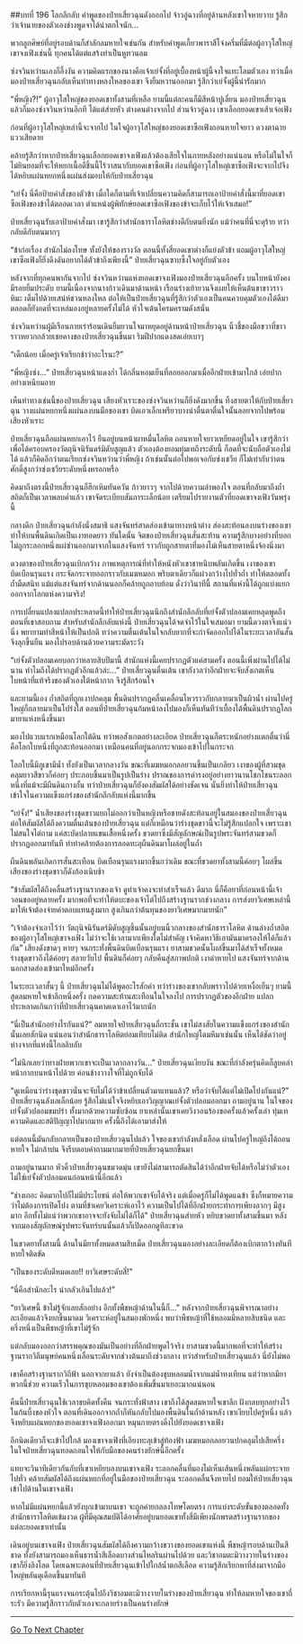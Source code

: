 ##บทที่ 196 โลกลึกลับ
คำพูดของป๋ายเสี่ยวฉุนดังออกไป จ้าวอู๋ฉางที่อยู่ด้านหลังเขาใจหายวาบ รู้สึกว่าเจ้านายของตัวเองช่างพูดจาได้น่าตกใจนัก...

พวกลูกศิษย์ที่อยู่รอบด้านก็สำลักลมหายใจเช่นกัน สำหรับคำพูดเกี้ยวพาราสีโจ่งครึ่มที่มีต่อผู้อาวุโสใหญ่เขาจงเฟิงเช่นนี้ ทุกคนได้แต่แสร้งทำเป็นหูทวนลม

ซ่งจวินหว่านเองก็อึ้งงัน ความคิดแรกของนางคือเจ้าเย่จั้งที่อยู่เบื้องหน้าผู้นี้จงใจแทะโลมตัวเอง ทว่าเมื่อมองป๋ายเสี่ยวฉุนกลับเห็นท่าทางหลงใหลของเขา จึงยิ้มหวานออกมา รู้สึกว่าเย่จั้งผู้นี้น่ารักมาก

“พี่หญิง?!” ผู้อาวุโสใหญ่ของยอดเขาทั้งสามที่เหลือ ยามนี้แต่ละคนก็มีสีหน้าปูเลี่ยน มองป๋ายเสี่ยวฉุน แล้วก็มองซ่งจวินหว่านอีกที ได้แต่ส่ายหัว ต่างคนต่างจากไป ส่วนจ้าวอู๋ฉาง เขาเลือกยอดเขาเส้าเจ๋อเฟิง 

ก่อนที่ผู้อาวุโสใหญ่เหล่านี้จะจากไป ในใจผู้อาวุโสใหญ่ของยอดเขาซือเฟิงถอนหายใจยาว ดวงตาฉายแววเสียดาย

คล้ายรู้สึกว่าหากป๋ายเสี่ยวฉุนเลือกยอดเขาจงเฟิงแล้วต้องเสียใจในภายหลังอย่างแน่นอน หรือไม่ในใจก็ไม่ยินยอมที่จะให้หยกเนื้อดีชิ้นนี้ไร้วาสนากับยอดเขาซือเฟิง ก่อนที่ผู้อาวุโสใหญ่เขาซือเฟิงจะจากไปจึงได้หยิบแผ่นหยกหนึ่งแผ่นส่งมอบให้กับป๋ายเสี่ยวฉุน

“เย่จั้ง นี่คือป้ายคำสั่งของตัวข้า เมื่อใดก็ตามที่เจ้าเปลี่ยนความคิดก็สามารถเอาป้ายคำสั่งนี้มาที่ยอดเขาซือเฟิงของข้าได้ตลอดเวลา ตำแหน่งผู้พิทักษ์ยอดเขาซือเฟิงของข้าจะเก็บไว้ให้เจ้าเสมอ!”

ป๋ายเสี่ยวฉุนรับเอาป้ายคำสั่งมา เขารู้สึกว่าสำนักธาราโลหิตช่างดีกับตนยิ่งนัก แม้ว่าคนที่นี่จะดุร้าย ทว่ากลับดีกับตนมากๆ

“ข้าก่อเรื่อง สำนักไม่ลงโทษ ทั้งยังให้ของรางวัล ตอนนี้ทั้งสี่ยอดเขาต่างก็แย่งตัวข้า แถมผู้อาวุโสใหญ่เขาซือเฟิงก็ยิ่งดึงดันอยากได้ตัวข้าถึงเพียงนี้” ป๋ายเสี่ยวฉุนซาบซึ้งใจอยู่กับตัวเอง

หลังจากที่ทุกคนพากันจากไป ซ่งจวินหว่านแห่งยอดเขาจงเฟิงมองป๋ายเสี่ยวฉุนอีกครั้ง บนใบหน้ายังคงมีรอยยิ้มประดับ ยามนี้เนื่องจากนางก้าวเดินมาด้านหน้า เรือนร่างเย้ายวนจึงเผยให้เห็นต้นขาขาวราวหิมะ เต็มไปด้วยเสน่ห์ชวนหลงใหล ต่อให้เป็นป๋ายเสี่ยวฉุนที่รู้สึกว่าตัวเองเป็นคนควบคุมตัวเองได้ดีมาตลอดก็ยังอดที่จะเหล่มองอยู่หลายครั้งไม่ได้ หัวใจเต้นโครมครามดังสนั่น

ซ่งจวินหว่านผู้มีเรือนกายเร่าร้อนเดินยิ้มยวนใจมาหยุดอยู่ด้านหน้าป๋ายเสี่ยวฉุน นิ้วชี้ของมือขวาที่ขาวราวหยวกกล้วยเชยคางของป๋ายเสี่ยวฉุนขึ้นมา ริมฝีปากแดงสดเอ่ยเบาๆ

“เด็กน้อย เมื่อครู่เจ้าเรียกข้าว่าอะไรนะ?”

“พี่หญิงซ่ง...” ป๋ายเสี่ยวฉุนหน้าแดงก่ำ ได้กลิ่นหอมเย็นที่ลอยออกมาเมื่ออีกฝ่ายเข้ามาใกล้ เอ่ยปากอย่างเหนียมอาย

เห็นท่าทางเช่นนี้ของป๋ายเสี่ยวฉุน เสียงหัวเราะของซ่งจวินหว่านก็ยิ่งดังมากขึ้น ทิ้งสายตาให้กับป๋ายเสี่ยวฉุน วางแผ่นหยกหนึ่งแผ่นลงบนมือของเขา บิดเอวเล็กเพรียวบางน่าตื่นตาตื่นใจนั้นลอยจากไปพร้อมเสียงหัวเราะ

ป๋ายเสี่ยวฉุนถือแผ่นหยกเอาไว้ ยืนอยู่บนหน้าผาหมื่นโลหิต ถอนหายใจยาวเหยียดอยู่ในใจ เขารู้สึกว่าเพื่อได้ครอบครองวัตถุนิจนิรันดร์มิดับสูญแล้ว ตัวเองต้องยอมทุ่มเทถึงระดับนี้ ก็อดที่จะนับถือตัวเองไม่ได้ แล้วก็คิดอีกว่าตนเรียกซ่งจวินหว่านว่าพี่หญิง ถ้าเช่นนั้นต่อไปพอเจอกับซ่งเชวีย ก็ไม่เท่ากับว่าตนศักดิ์สูงกว่าซ่งเชวียระดับหนึ่งหรอกหรือ

คิดมาถึงตรงนี้ป๋ายเสี่ยวฉุนก็ฮึกเหิมทันควัน ก้าวยาวๆ จากไปด้วยความลำพองใจ ตอนที่กลับมาถึงถ้ำสถิตก็เป็นเวลาพลบค่ำแล้ว เขาจัดระเบียบสัมภาระเล็กน้อย เตรียมไปรายงานตัวที่ยอดเขาจงเฟิงวันพรุ่งนี้

กลางดึก ป๋ายเสี่ยวฉุนกำลังนั่งสมาธิ แสงจันทร์สาดส่องเข้ามาทางหน้าต่าง ส่องสะท้อนลงบนร่างของเขา ทำให้บนพื้นดินเกิดเป็นเงาทอดยาว ทันใดนั้น จิตของป๋ายเสี่ยวฉุนสั่นสะท้าน ความรู้สึกบางอย่างที่บอกไม่ถูกระลอกหนึ่งแผ่ซ่านออกมาจากในแสงจันทร์ ราวกับถูกสายตาที่มองไม่เห็นสายตาหนึ่งจ้องนิ่งมา

ดวงตาของป๋ายเสี่ยวฉุนเบิกกว้าง ภาพเหตุการณ์ที่ทำให้หนังหัวเขาชาหนึบพลันเกิดขึ้น เงาของเขาบิดเบือนรุนแรง กระจัดกระจายออกราวกับเมฆหมอก พริบตาเดียวก็แผ่วงกว้างไปทั่วถ้ำ ทำให้ตลอดทั้งถ้ำมืดสนิท แม้แต่แสงจันทร์จากด้านนอกก็คล้ายถูกอาบย้อม ดั่งว่าวินาทีนี้ สถานที่แห่งนี้ได้ถูกแบ่งแยกออกจากโลกแห่งความจริง!

การเปลี่ยนแปลงแปลกประหลาดนี้ทำให้ป๋ายเสี่ยวฉุนนึกถึงสำนักลึกลับที่เย่จั้งตัวปลอมเคยหลุดพูดถึงตอนที่เขาสอบถาม สำหรับสำนักลึกลับแห่งนี้ ป๋ายเสี่ยวฉุนได้จดจำไว้ในใจเสมอมา ยามนี้ดวงตาจึงแน่วนิ่ง พยายามทำสีหน้าให้เป็นปกติ ทว่าความตื่นเต้นในใจกลับยากที่จะกำจัดออกไปได้ในระยะเวลาอันสั้น จึงลุกขึ้นยืน มองไปรอบด้านด้วยความระมัดระวัง

“เย่จั้งตัวปลอมเคยบอกว่าหลายสิบปีมานี้ สำนักแห่งนี้เคยปรากฏตัวแค่สามครั้ง ตอนนี้เพิ่งผ่านไปได้ไม่นาน ทำไมถึงได้ปรากฏตัวอีกแล้วล่ะ...” ป๋ายเสี่ยวฉุนตื่นเต้น เขากังวลว่าอีกฝ่ายจะจับสังเกตเห็นใบหน้าที่แท้จริงของตัวเองใต้หน้ากาก จึงรู้สึกร้อนใจ

และยามนี้เอง ถ้ำสถิตที่ถูกเงาปกคลุม พื้นดินปรากฏคลื่นเคลื่อนไหวราวกับกลายมาเป็นผิวน้ำ ผ่านไปครู่ใหญ่ก็กลายมาเป็นโปร่งใส ตอนที่ป๋ายเสี่ยวฉุนก้มหน้าลงไปมองก็เห็นทันทีว่าเบื้องใต้พื้นดินปรากฏโลกมายาแห่งหนึ่งขึ้นมา

มองไปแวบแรกเหมือนโลกใต้ดิน ทว่าพอสังเกตอย่างละเอียด ป๋ายเสี่ยวฉุนก็ตระหนักอย่างแตกตื่นว่านี่คือโลกใบหนึ่งที่ถูกสะท้อนออกมา เหมือนคนที่อยู่นอกกระจกมองเข้าไปในกระจก  

โลกใบนี้มีภูเขามีน้ำ ทั้งยังเป็นเวลากลางวัน ขณะที่เมฆหมอกลอยวนขึ้นเป็นเกลียว เงาของผู้ที่สวมชุดคลุมยาวสีขาวก็ค่อยๆ ประกอบขึ้นมาเป็นรูปเป็นร่าง ปราณของการดำรงอยู่อย่างยาวนานโชกโชนระลอกหนึ่งที่แม้จะมีผืนดินกางกั้น ทว่าป๋ายเสี่ยวฉุนก็ยังคงสัมผัสได้อย่างชัดเจน นั่นยิ่งทำให้ป๋ายเสี่ยวฉุนเข้าใจในความแข็งแกร่งของสำนักลึกลับแห่งนี้มากขึ้น 

“เย่จั้ง!” น้ำเสียงของร่างชุดขาวแยกไม่ออกว่าเป็นหญิงหรือชายดังสะท้อนอยู่ในสมองของป๋ายเสี่ยวฉุน ต่อให้สัมผัสได้ถึงความตื่นเต้นของป๋ายเสี่ยวฉุน แต่ก็เหมือนว่าร่างชุดขาวนี้จะไม่รู้สึกแปลกใจ เพราะเขาไม่สนใจไต่ถาม แค่สะบัดปลายแขนเสื้อหนึ่งครั้ง ขวดยาซึ่งมีสัญลักษณ์เป็นรูปพระจันทร์สามขวดก็ปรากฏออกมาทันที ทำท่าคล้ายต้องการลอดทะลุผืนดินมาโผล่อยู่ในถ้ำ

ผืนดินพลันเกิดการสั่นสะเทือน บิดเบือนรุนแรงมากขึ้นกว่าเดิม ขณะที่ขวดยาทั้งสามนี้ค่อยๆ โผล่ขึ้น เสียงของร่างชุดขาวก็ดังก้องเนิบช้า

“ข้าสัมผัสได้ถึงคลื่นสร้างฐานรากของเจ้า ดูท่าเจ้าคงจะทำสำเร็จแล้ว ดีมาก นี่ก็คือยาที่ก่อนหน้านี้เจ้าวอนขออยู่หลายครั้ง มากพอที่จะทำให้ตบะของเจ้าไต่ไปถึงสร้างฐานรากช่วงกลาง การส่งยาวิเศษเหล่านี้มาให้เจ้าต้องจ่ายค่าตอบแทนสูงมาก สูงเกินกว่าต้นทุนของยาวิเศษมากมายนัก”

“เจ้าต้องจำเอาไว้ว่า วัตถุนิจนิรันดร์มิดับสูญชิ้นนั้นอยู่บนนิ้วกลางของสำนักธาราโลหิต ด้านล่างถ้ำสถิตของผู้อาวุโสใหญ่เขาจงเฟิง ไม่ว่าจะใช้เวลามากเพียงใดไม่สำคัญ เจ้าคิดหาวิธีเอามันมาครองให้ได้ก็แล้วกัน” เสียงดังขาดๆ หายๆ จนกระทั่งพื้นดินบิดเบือนรุนแรง ยาสามขวดนั้นโผล่ขึ้นมาได้สำเร็จทั้งหมด ร่างชุดขาวถึงได้ค่อยๆ สลายวับไป พื้นดินก็ค่อยๆ กลับคืนสู่สภาพปกติ เงาดำหายไป แสงจันทร์จากด้านนอกสาดส่องเข้ามาใหม่อีกครั้ง

ในระยะเวลาสั้นๆ นี้ ป๋ายเสี่ยวฉุนไม่ได้พูดอะไรสักคำ ทว่าร่างของเขากลับพราวไปด้วยเหงื่อเย็นๆ ยามนี้สูดลมหายใจเข้าลึกหนึ่งครั้ง กดความสะท้านสะเทือนในใจลงไป การปรากฏตัวของอีกฝ่าย แปลกประหลาดเกินกว่าที่ป๋ายเสี่ยวฉุนคาดเดาเอาไว้มากนัก

“นี่เป็นสำนักอย่างไรกันแน่?” ลมหายใจป๋ายเสี่ยวฉุนถี่กระชั้น เขาไม่สงสัยในความแข็งแกร่งของสำนักนั้นเลยสักนิด แน่นอนว่าสำนักธาราโลหิตย่อมเทียบไม่ติด สำนักใหญ่โตมหึมาเช่นนั้น เห็นได้ชัดว่าอยู่ห่างจากที่แห่งนี้ไกลลิบลับ 

“ไม่นึกเลยว่าทางฝ่ายพวกเขาจะเป็นเวลากลางวัน...” ป๋ายเสี่ยวฉุนเงียบงัน ขณะที่กำลังครุ่นคิดก็ลูบคลำหน้ากากบนหน้าไปด้วย ค่อนข้างวางใจที่ไม่ถูกจับได้

“ดูเหมือนว่าร่างชุดขาวนั่นจะจับไม่ได้ว่าข้าเปลี่ยนตัวมาแทนแล้ว? หรือว่าจับได้แต่ไม่เปิดโปงกันแน่?” ป๋ายเสี่ยวฉุนลังเลเล็กน้อย รู้สึกไม่แน่ใจจึงหยิบเอาวิญญาณเย่จั้งตัวปลอมออกมา ถามอยู่นาน ในใจของเย่จั้งตัวปลอมขมปร่า ทั้งมากด้วยความซับซ้อน ยาเหล่านั้นเขาเคยวิงวอนร้องขอครั้งแล้วครั้งเล่า ทุ่มเทความคิดและสติปัญญาไปมากมาย ครั้งนี้ถึงได้เอามาส่งให้

แต่ตอนนี้มันกลับกลายเป็นของป๋ายเสี่ยวฉุนไปแล้ว ใจของเขากำลังหลั่งเลือด ผ่านไปครู่ใหญ่ถึงได้ถอนหายใจ ไม่กล้าบ่น จึงรีบตอบคำถามมากมายที่ป๋ายเสี่ยวฉุนยกขึ้นมา

ถามอยู่นานมาก หัวคิ้วป๋ายเสี่ยวฉุนขมวดมุ่น เขายังไม่สามารถตัดสินได้ว่าอีกฝ่ายจับได้หรือไม่ว่าตัวเองไม่ใช่เย่จั้งตัวปลอมคนก่อนหน้านี้อีกแล้ว

“ช่างเถอะ คิดมากไปก็ไม่มีประโยชน์ ต่อให้พวกเขาจับได้จริง แต่เมื่อครู่ก็ไม่ได้พูดแฉข้า ซึ่งก็หมายความว่าไม่ต้องการเปิดโปง ตามที่ข้าเคยวิเคราะห์เอาไว้ ความเป็นไปได้ที่อีกฝ่ายกระทำการเพียงลวกๆ มีสูงมาก อีกทั้งไม่แน่ว่าพวกเขาอาจจะยังจับไม่ได้ก็ได้” ป๋ายเสี่ยวฉุนส่ายหัว หยิบขวดยาทั้งสามขึ้นมา หลังจากมองสัญลักษณ์รูปพระจันทร์บนนั้นแล้วก็เปิดออกดูทีละขวด

ในขวดยาทั้งสามนี้ ด้านในมียาทั้งหมดสามสิบเม็ด ป๋ายเสี่ยวฉุนมองอย่างละเอียดก็ต้องเบิกตากว้างทันที หายใจติดขัด

“เป็นของระดับดีหมดเลย!! ยาวิเศษระดับสี่!”

“นี่คือสำนักอะไร น่ากลัวเกินไปแล้ว!”

“ยาวิเศษนี้ ข้าไม่รู้จักเลยสักอย่าง อีกทั้งพืชหญ้าด้านในนี้ก็...” หลังจากป๋ายเสี่ยวฉุนพิจารณาอย่างละเอียดแล้วจึงยกขึ้นมาดม วิเคราะห์อยู่ในสมองพักหนึ่ง พบว่าพืชหญ้าที่ใช้หลอมมีหลายสิบชนิด และครึ่งหนึ่งเป็นพืชหญ้าที่เขาไม่รู้จัก

แต่กลับมองออกว่าสรรพคุณของมันเป็นอย่างที่อีกฝ่ายพูดไว้จริง ยาสามขวดนี้มากพอที่จะทำให้สร้างฐานรากวิถีมนุษย์คนหนึ่งเลื่อนระดับจากช่วงต้นมาถึงช่วงกลาง ทว่าสำหรับป๋ายเสี่ยวฉุนแล้ว นี่ยังไม่พอ

เขาคือสร้างฐานรากวิถีฟ้า นอกจากยาแล้ว ยังจำเป็นต้องชุบหลอมน้ำจากแม่น้ำทงเทียน แต่ว่าหากมียาพวกนี้ช่วย ความเร็วในการชุบหลอมของเขาต้องเพิ่มขึ้นมาเยอะมากแน่นอน

คืนนี้ป๋ายเสี่ยวฉุนใช้เวลาขบคิดทั้งคืน จนกระทั่งฟ้าสาง เขาถึงได้สูดลมหายใจเขาลึก ฝังกลบทุกอย่างไว้ในก้นบึ้งของหัวใจ ตอนที่เดินออกจากถ้ำก็หันกลับไปมองพื้นดินในถ้ำด้านหลัง เขาเงียบไปครู่หนึ่ง แล้วจึงหยิบแผ่นหยกของยอดเขาจงเฟิงออกมา หมุนกายตรงดิ่งไปยังยอดเขาจงเฟิง 

อีกนิดเดียวก็จะเข้าไปใกล้ มองเขาจงเฟิงที่เอียงทะลุเข้าสู่ท้องฟ้า เมฆหมอกลอยวนปกคลุมไปเสียครึ่ง ในใจป๋ายเสี่ยวฉุนทอดถอนใจให้กับมือของคนร่างยักษ์นี้อีกครั้ง

แทบจะวินาทีเดียวกันกับที่เขาเหยียบลงบนเขาจงเฟิง ระลอกคลื่นที่มองไม่เห็นเส้นหนึ่งพลันแผ่กระจายไปทั่ว คล้ายสัมผัสได้ถึงแผ่นหยกที่อยู่ในมือของป๋ายเสี่ยวฉุน ระลอกคลื่นจึงหายไป ยอมให้ป๋ายเสี่ยวฉุนเข้าไปด้านในเขาจงเฟิง

หากไม่มีแผ่นหยกนี้แล้วยังบุกเข้ามาบนเขา จะถูกค่ายกลลงโทษโดยตรง การแบ่งระดับขั้นของตลอดทั้งสำนักธาราโลหิตเข้มงวด ผู้ที่มีคุณสมบัติได้อาศัยอยู่บนยอดเขาทั้งสี่มีเพียงนักพรตสร้างฐานรากของแต่ละยอดเขาเท่านั้น

เดินอยู่บนเขาจงเฟิง ป๋ายเสี่ยวฉุนสัมผัสได้ถึงความกว้างขวางของยอดเขาแห่งนี้ พืชหญ้ารอบด้านเป็นสีชาด ทั้งยังสามารถมองเห็นธารน้ำสีเลือดบางส่วนไหลรินผ่านไปด้วย และวิชาอมตะมิวางวายในร่างของเขาก็ยิ่งลิงโลด โดยเฉพาะตอนที่ป๋ายเสี่ยวฉุนเข้าไปใกล้น้ำตกสีเลือด ความรู้สึกเรียกหาที่ส่งมาจากมือใหญ่พลันดุเดือดขึ้นมาทันที

การเรียกหานี้รุนแรงจนกระตุ้นไปถึงวิชาอมตะมิวางวายในร่างของป๋ายเสี่ยวฉุน ทำให้ลมหายใจของเขาถี่ระรัว มีความรู้สึกราวกับตัวเองจะกลายร่างเป็นคนร่างยักษ์ 

------


[Go To Next Chapter]( ./14.md)